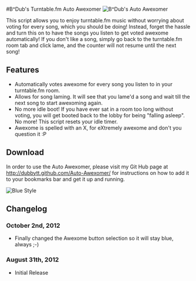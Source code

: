 #B^Dub's Turntable.fm Auto Awexomer
![B^Dub's Auto Awexomer](http://i.imgur.com/3AzI3.png)

This script allows you to enjoy turntable.fm music without worrying about voting for every song, which you should be doing! Instead, forget the hassle and turn this on to have the songs you listen to get voted awexome automatically! If you don't like a song, simply go back to the turntable.fm room tab and click lame, and the counter will not resume until the next song!
            
## Features

* Automatically votes awexome for every song you listen to in your turntable.fm room.
* Allows for song laming. It will see that you lame'd a song and wait till the next song to start awexoming again.
* No more idle boot! If you have ever sat in a room too long without voting, you will get booted back to the lobby for being "falling asleep". No more! This script resets your idle timer.
* Awexome is spelled with an X, for eXtremely awexome and don't you question it :P

## Download

In order to use the Auto Awexomer, please visit my Git Hub page at http://dubbytt.github.com/Auto-Awexomer/ for instructions on how to add it to your bookmarks bar and get it up and running.

![Blue Style](http://i.imgur.com/FOD0O.png)

## Changelog

### October 2nd, 2012
* Finally changed the Awexome button selection so it will stay blue, always ;-)
 
### August 31th, 2012
* Initial Release